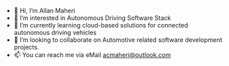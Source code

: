 - 👋 Hi, I’m Allan Maheri
- 👀 I’m interested in Autonomous Driving Software Stack
- 🌱 I’m currently learning cloud-based solutions for connected autonomous driving vehicles
- 💞️ I’m looking to collaborate on Automotive related software development projects.
- 📫 You can reach me via eMail <acmaheri@outlook.com>

<!---
acmaheri/acmaheri is a ✨ special ✨ repository because its `README.md` (this file) appears on your GitHub profile.
You can click the Preview link to take a look at your changes.
--->
